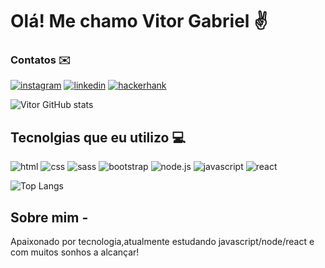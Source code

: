 # Olá! Me chamo Vitor Gabriel ✌️
### Contatos ✉️
[![instagram](https://img.shields.io/badge/Instagram-E4405F?style=for-the-badge&logo=instagram&logoColor=white)](https://www.instagram.com/vitor_gb04/)
[![linkedin](https://img.shields.io/badge/LinkedIn-0077B5?style=for-the-badge&logo=linkedin&logoColor=white)](https://www.linkedin.com/in/vitor-gabriel-25b392275/)
[![hackerhank](https://img.shields.io/badge/-Hackerrank-2EC866?style=for-the-badge&logo=HackerRank&logoColor=white)](https://www.hackerrank.com/profile/vitorgabriel1811)

![Vitor GitHub stats](https://github-readme-stats.vercel.app/api?username=vitorgb7&show_icons=true&theme=tokyonight)


## Tecnolgias que eu utilizo 💻
![html](https://img.shields.io/badge/HTML5-E34F26?style=for-the-badge&logo=html5&logoColor=white)
![css](https://img.shields.io/badge/CSS3-1572B6?style=for-the-badge&logo=css3&logoColor=white)
![sass](https://img.shields.io/badge/Sass-CC6699?style=for-the-badge&logo=sass&logoColor=white)
![bootstrap](https://img.shields.io/badge/Bootstrap-563D7C?style=for-the-badge&logo=bootstrap&logoColor=white)
![node.js](https://img.shields.io/badge/Node.js-43853D?style=for-the-badge&logo=node.js&logoColor=white)
![javascript](	https://img.shields.io/badge/JavaScript-F7DF1E?style=for-the-badge&logo=javascript&logoColor=black)
![react](https://img.shields.io/badge/React-20232A?style=for-the-badge&logo=react&logoColor=61DAFB) 

![Top Langs](https://github-readme-stats.vercel.app/api/top-langs/?username=anuraghazra&layout=compact)

## Sobre mim -
Apaixonado por tecnologia,atualmente estudando javascript/node/react e com muitos sonhos a alcançar!
